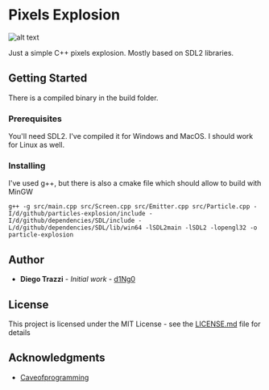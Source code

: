 # Pixels Explosion

![alt text](https://im4.ezgif.com/tmp/ezgif-4-741b4424e2d7.gif)

Just a simple C++ pixels explosion. Mostly based on SDL2 libraries.

## Getting Started

There is a compiled binary in the build folder. 

### Prerequisites

You'll need SDL2. I've compiled it for Windows and MacOS. I should work for Linux as well.

### Installing

I've used g++, but there is also a cmake file which should allow to build with MinGW

```
g++ -g src/main.cpp src/Screen.cpp src/Emitter.cpp src/Particle.cpp -I/d/github/particles-explosion/include -I/d/github/dependencies/SDL/include -L/d/github/dependencies/SDL/lib/win64 -lSDL2main -lSDL2 -lopengl32 -o particle-explosion
```
## Author

* **Diego Trazzi** - *Initial work* - [d1Ng0](https://github.com/d1Ng0)

## License

This project is licensed under the MIT License - see the [LICENSE.md](LICENSE.md) file for details

## Acknowledgments

* [Caveofprogramming](https://caveofprogramming.com/)
